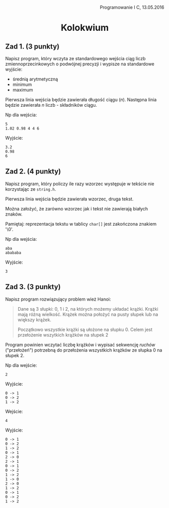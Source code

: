 <p style="text-align: right; width: 100%">Programowanie I C, 13.05.2016</p>

<h1 style="text-align: center">Kolokwium</h1>

## Zad 1. (3 punkty)

Napisz program, który wczyta ze standardowego wejścia ciąg liczb zmiennoprzecinkowych o podwójnej precyzji i wypisze na standardowe wyjście:
 - średnią arytmetyczną
 - minimum
 - maximum

Pierwsza linia wejścia będzie zawierała długość ciągu (*n*). Następna linia będzie zawierała *n* liczb - składników ciągu.

Np dla wejścia:
```
5
1.02 0.98 4 4 6
```
Wyjście:
```
3.2
0.98
6
```  

## Zad 2. (4 punkty)
Napisz program, który policzy ile razy wzorzec występuje w tekście nie korzystając ze `string.h`.

Pierwsza linia wejścia będzie zawierała wzorzec, druga tekst.

Można założyć, że zarówno wzorzec jak i tekst nie zawierają białych znaków.

Pamiętaj: reprezentacja tekstu w tablicy `char[]` jest zakończona znakiem '\0'.

Np dla wejścia:
```
aba
abababa
```

Wyjście:
```
3
```

## Zad 3. (3 punkty)
Napisz program rozwiązujący problem wież Hanoi:

>Dane są 3 słupki: 0, 1 i 2, na których możemy układać krążki.
Krążki mają różną wielkość. Krążek można położyć na pusty słupek lub na większy krążek.
>
>Początkowo wszystkie krążki są ułożone na słupku 0. Celem jest przełożenie wszytkich krążków na słupek 2</quote>

Program powinien wczytać liczbę krążków i wypisać sekwencję *ruchów* ("przełożeń") potrzebną do przełożenia wszystkich krążków ze słupka 0 na słupek 2.

Np dla wejście:
```
2
```
Wyjście:
```
0 -> 1
0 -> 2
1 -> 2
```

Wejście:
```
4
```
Wyjście:
```
0 -> 1
0 -> 2
1 -> 2
0 -> 1
2 -> 0
2 -> 1
0 -> 1
0 -> 2
1 -> 2
1 -> 0
2 -> 0
1 -> 2
0 -> 1
0 -> 2
1 -> 2

```
